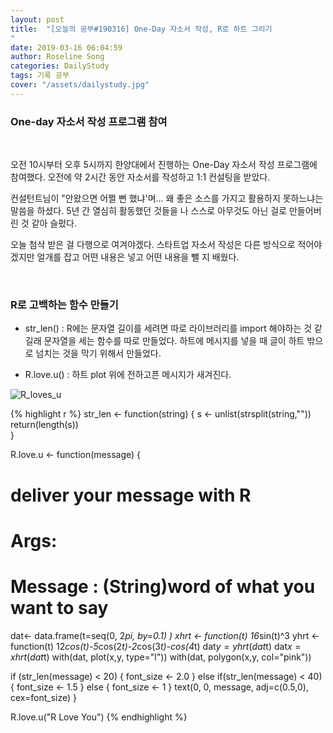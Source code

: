 ```yaml
---
layout: post
title:  "[오늘의 공부#190316] One-Day 자소서 작성, R로 하트 그리기
"
date: 2019-03-16 06:04:59
author: Roseline Song
categories: DailyStudy
tags: 기록 공부
cover: "/assets/dailystudy.jpg"
---
```


### One-day 자소서 작성 프로그램 참여 
<br>

오전 10시부터 오후 5시까지 한양대에서 진행하는 One-Day 자소서 작성 프로그램에 참여했다. 오전에 약 2시간 동안 자소서를 작성하고 1:1 컨설팅을 받았다.

컨설턴트님이 "안왔으면 어쩔 뻔 했냐'며... 왜 좋은 소스를 가지고 활용하지 못하느냐는 말씀을 하셨다. 5년 간 열심히 활동했던 것들을 나 스스로 아무것도 아닌 걸로 만들어버린 것 같아 슬펐다. 

오늘 첨삭 받은 걸 다행으로 여겨야겠다. 스타트업 자소서 작성은 다른 방식으로 적어야겠지만 얼개를 잡고 어떤 내용은 넣고 어떤 내용을 뺄 지 배웠다.

<br>

### R로 고백하는 함수 만들기

- str_len() : R에는 문자열 길이를 세려면 따로 라이브러리를 import 해야하는 것 같길래 문자열을 세는 함수를 따로 만들었다. 하트에 메시지를 넣을 때 글이 하트 밖으로 넘치는 것을 막기 위해서 만들었다. 

- R.love.u() : 하트 plot 위에 전하고픈 메시지가 새겨진다.

<img src="https://postfiles.pstatic.net/MjAxOTAzMTZfMTYg/MDAxNTUyNzQ2NTE2NTM1.aGtMlzBKDINiGpB6RFwHOwfRDJQiIcG7EJK1VBX182Ig.FTOZfqayYZXyqtwCvv_ouPNLPJWpa_mz88_dd1dgsm8g.PNG.guseod24/Rplot.png?type=w966" title="R_loves_u">

{% highlight r %}
str_len <- function(string) {
  s <- unlist(strsplit(string,""))
  return(length(s))  
}

R.love.u <- function(message) {
  # deliver your message with R
  # 
  # Args:
  #   Message : (String)word of what you want to say
  dat<- data.frame(t=seq(0, 2*pi, by=0.1) )
  xhrt <- function(t) 16*sin(t)^3
  yhrt <- function(t) 12*cos(t)-5*cos(2*t)-2*cos(3*t)-cos(4*t)
  dat$y=yhrt(dat$t)
  dat$x=xhrt(dat$t)
  with(dat, plot(x,y, type="l"))
  with(dat, polygon(x,y, col="pink"))
  
  if (str_len(message) < 20) {
    font_size <- 2.0
  } else if(str_len(message) < 40) {
    font_size <- 1.5 
  } else {
    font_size <- 1
  }
  text(0, 0, message, adj=c(0.5,0), cex=font_size)
}

R.love.u("R Love You")
{% endhighlight %}